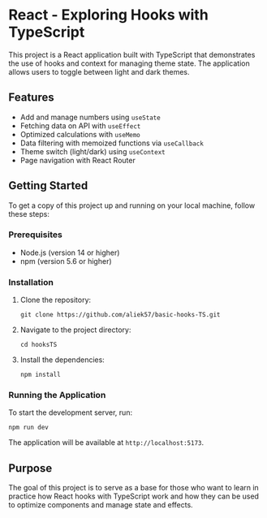 # React - Exploring Hooks with TypeScript

This project is a React application built with TypeScript that demonstrates the use of hooks and context for managing theme state. The application allows users to toggle between light and dark themes.

## Features 

- Add and manage numbers using `useState`
- Fetching data on API with `useEffect`
- Optimized calculations with `useMemo`
- Data filtering with memoized functions via `useCallback`
- Theme switch (light/dark) using `useContext`
- Page navigation with React Router

## Getting Started

To get a copy of this project up and running on your local machine, follow these steps:

### Prerequisites

- Node.js (version 14 or higher)
- npm (version 5.6 or higher)

### Installation

1. Clone the repository:
   ```
   git clone https://github.com/aliek57/basic-hooks-TS.git
   ```

2. Navigate to the project directory:
   ```
   cd hooksTS
   ```

3. Install the dependencies:
   ```
   npm install
   ```

### Running the Application

To start the development server, run:
```
npm run dev
```

The application will be available at `http://localhost:5173`.

## Purpose 

The goal of this project is to serve as a base for those who want to learn in practice how React hooks with TypeScript work and how they can be used to optimize components and manage state and effects.